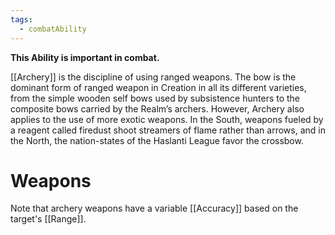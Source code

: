 ```yaml
---
tags:
  - combatAbility
---
```

**This Ability is important in combat.**

[[Archery]] is the discipline of using ranged weapons. The bow is the dominant form of ranged weapon in Creation in all its different varieties, from the simple wooden self bows used by subsistence hunters to the composite bows carried by the Realm’s archers. However, Archery also applies to the use of more exotic weapons. In the South, weapons fueled by a reagent called firedust shoot streamers of flame rather than arrows, and in the North, the nation-states of the Haslanti League favor the crossbow.

# Weapons

Note that archery weapons have a variable [[Accuracy]] based on the target's [[Range]].